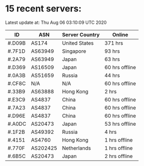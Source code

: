 # 15 recent servers:

Latest update at: Thu Aug 06 03:10:09 UTC 2020

| ID | ASN | Server Country | Online |
| -- | --- | -------------- | ------ |
| #.D09B | AS174 | United States | 371 hrs |
| #.7F1D | AS63949 | Singapore | 93 hrs |
| #.2A79 | AS63949 | Japan | 63 hrs |
| #.D369 | AS16509 | Japan | 60 hrs offline |
| #.0A3B | AS51659 | Russia | 44 hrs |
| #.CF8C | N/A | N/A | 60 hrs offline |
| #.33B9 | AS63888 | Hong Kong | 2 hrs |
| #.E3C9 | AS4837 | China | 60 hrs offline |
| #.7A23 | AS4837 | China | 60 hrs offline |
| #.D96E | AS4837 | China | 60 hrs offline |
| #.A0DC | AS20473 | Japan | 53 hrs offline |
| #.1F2B | AS49392 | Russia | 4 hrs |
| #.4151 | AS4760 | Hong Kong | 1 hrs offline |
| #.770F | AS202425 | Netherlands | 1 hrs offline |
| #.6B5C | AS20473 | Japan | 2 hrs offline |

